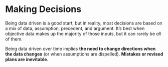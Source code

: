 # Making Decisions

Being data driven is a good start, but in reality, most decisions are based on a mix of data, assumption, precedent, and argument. It’s best when objective data makes up the majority of those inputs, but it can rarely be *all* of them.

Being data driven over time implies **the need to change directions when the data changes** (or when assumptions are dispelled). **Mistakes or revised plans are inevitable**.
